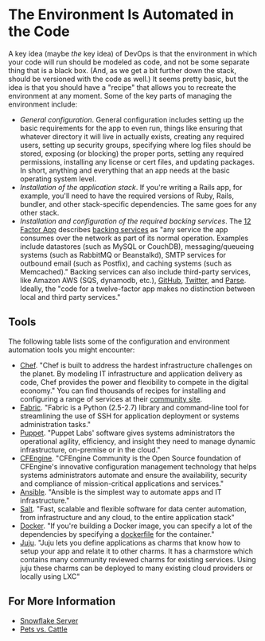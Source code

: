 # The Environment Is Automated in the Code

<span class="drop fa fa-wrench fa-5x pull-left fa-border"></span>

A key idea (maybe _the_ key idea) of DevOps is that the environment in which your code will run should be modeled as code, and not be some separate thing that is a black box. (And, as we get a bit further down the stack, should be versioned with the code as well.) It seems pretty basic, but the idea is that you should have a "recipe" that allows you to recreate the environment at any moment. Some of the key parts of managing the environment include:

* _General configuration_. General configuration includes setting up the basic requirements for the app to even run, things like ensuring that whatever directory it will live in actually exists, creating any required users, setting up security groups, specifying where log files should be stored, exposing (or blocking) the proper ports, setting any required permissions, installing any license or cert files, and updating packages. In short, anything and everything that an app needs at the basic operating system level.
* _Installation of the application stack_. If you're writing a Rails app, for example, you'll need to have the required versions of Ruby, Rails, bundler, and other stack-specific dependencies. The same goes for any other stack.
* _Installation and configuration of the required backing services_. The [12 Factor App](http://12factor.net) describes [backing services](http://12factor.net/backing-services) as "any service the app consumes over the network as part of its normal operation. Examples include datastores (such as MySQL or CouchDB), messaging/queueing systems (such as RabbitMQ or Beanstalkd), SMTP services for outbound email (such as Postfix), and caching systems (such as Memcached)." Backing services can also include third-party services, like Amazon AWS (SQS, dynamodb, etc.), [GitHub](http://developer.github.com/v3/), [Twitter](https://dev.twitter.com/), and [Parse](https://www.parse.com/). Ideally, the "code for a twelve-factor app makes no distinction between local and third party services."

## Tools

The following table lists some of the configuration and environment automation tools you might encounter:

* [Chef](http://www.getchef.com/chef/). "Chef is built to address the hardest infrastructure challenges on the planet. By modeling IT infrastructure and application delivery as code, Chef provides the power and flexibility to compete in the digital economy." You can find thousands of recipes for installing and configuring a range of services at their [community site](https://www.getchef.com/community/).
* [Fabric](http://docs.fabfile.org/en/1.8/). "Fabric is a Python (2.5-2.7) library and command-line tool for streamlining the use of SSH for application deployment or systems administration tasks."
* [Puppet](http://puppetlabs.com/). "Puppet Labs' software gives systems administrators the operational agility, efficiency, and insight they need to manage dynamic infrastructure, on-premise or in the cloud."
* [CFEngine](http://cfengine.com/community). "CFEngine Community is the Open Source foundation of CFEngine's innovative configuration management technology that helps systems administrators automate and ensure the availability, security and compliance of mission-critical applications and services."
* [Ansible](http://www.ansible.com/home). "Ansible is the simplest way to automate apps and IT infrastructure."
* [Salt](http://www.saltstack.com/). "Fast, scalable and flexible software for data center automation, from infrastructure and any cloud, to the entire application stack"
* [Docker](https://www.docker.io/learn/dockerfile/level1/). "If you're building a Docker image, you can specify a lot of the dependencies by specifying a [dockerfile](https://www.docker.io/learn/dockerfile/level1/) for the container."
* [Juju](https://juju.ubuntu.com/). "Juju lets you define applications as charms that know how to setup your app and relate it to other charms. It has a charmstore which contains many community reviewed charms for existing services. Using juju these charms can be deployed to many existing cloud providers or locally using LXC"

## For More Information

* [Snowflake Server](http://martinfowler.com/bliki/SnowflakeServer.html)
* [Pets vs. Cattle](http://www.slideshare.net/randybias/pets-vs-cattle-the-elastic-cloud-story)
